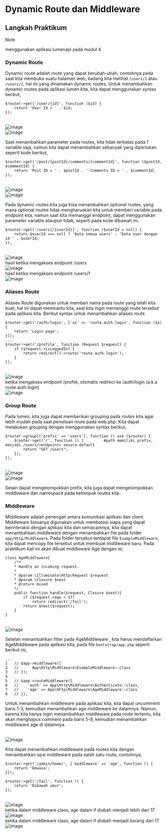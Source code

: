 
# Dynamic Route dan Middleware

## Langkah Praktikum

> [!NOTE]
> menggunakan aplikasi lumenapi pada modul 4

### Dynamic Route

Dynamic route adalah route yang dapat berubah-ubah, contohnya pada saat kita membuka suatu halaman web, kadang kita melihat `/users/1` atau `/users/2`, hal ini yang dinamakan dynamic routes.
Untuk menambahkan dynamic routes pada aplikasi lumen kita, kita dapat menggunakan syntax berikut,

```
$router->get('/user/{id}', function ($id) {
    return 'User Id = ' . $id;
});
```

<br>![image](https://github.com/Edran32/Praktikum_Pemin/assets/50135710/6a352fe4-c818-4f22-92cd-718c6b1edb9c)
<br>![image](https://github.com/Edran32/Praktikum_Pemin/assets/50135710/35bac238-829b-4d9f-9520-741bfba17a49)

Saat menambahkan parameter pada routes, kita tidak terbatas pada 1 variable saja, namun kita dapat menambahkan sebanyak yang diperlukan seperti kode berikut,

```
$router->get('/post/{postId}/comments/{commentId}', function ($postId, $commentId) {
    return 'Post ID = ' . $postId . ' Comments ID = ' . $commentId;
});
```

<br>![image](https://github.com/Edran32/Praktikum_Pemin/assets/50135710/2b25d58e-2f40-4cd7-85bb-11d9a46ae8b3)
<br>![image](https://github.com/Edran32/Praktikum_Pemin/assets/50135710/2288c7fa-b25c-4b5d-97ff-d29e7b7796f1)

Pada dynamic routes kita juga bisa menambahkan optional routes, yang mana optional routes tidak mengharuskan kita untuk memberi variable pada endpoint kita, namun saat kita memanggil endpoint, dapat menggunakan parameter variable ataupun tidak, seperti pada kode dibawah ini,

```
$router->get('/users[/{userId}]', function ($userId = null) {
    return $userId === null ? 'Data semua users' : 'Data user dengan id ' . $userId;
});
```

<br>![image](https://github.com/Edran32/Praktikum_Pemin/assets/50135710/d7b74858-9bc5-43de-84b9-2b5954ed677f)
<br>hasil ketika mengakses endpoint /users
<br>![image](https://github.com/Edran32/Praktikum_Pemin/assets/50135710/e0659e72-5605-4d62-88e3-530ee2d47047)
<br>hasil ketika mengakses endpoint /users/1
<br>![image](https://github.com/Edran32/Praktikum_Pemin/assets/50135710/05833885-cd20-435b-abc2-8a4149c142e2)

### Aliases Route

Aliases Route digunakan untuk memberi nama pada route yang telah kita buat, hal ini dapat membantu kita, saat kita ingin memanggil route tersebut pada aplikasi kita. Berikut syntax untuk menambahkan aliases route

```
$router->get('/auth/login', ['as' => 'route.auth.login', function ($a) {
    return 'Login page';
}]);
...
$router->get('/profile', function (Request $request) {
    if ($request->isLoggedIn) {
        return redirect()->route('route.auth.login');
    }
});
```

<br>![image](https://github.com/Edran32/Praktikum_Pemin/assets/50135710/c523aace-dab4-4667-a413-a91a8cd25477)
<br>ketika mengakses endpoint /profile, otomatis redirect ke /auth/login (a.k.a route.auth.login)
<br>![image](https://github.com/Edran32/Praktikum_Pemin/assets/50135710/75725ffe-c4bc-4ed2-aca6-16865d352b6d)

### Group Route

Pada lumen, kita juga dapat memberikan grouping pada routes kita agar lebih mudah pada saat penulisan route pada web.php. Kita dapat melakukan grouping dengan menggunakan syntax berikut,

```
$router->group(['prefix' => 'users'], function () use ($router) {
    $router->get('/', function () {         #path memiliki prefix, menjadi /users/<endpoint> secara default
        return "GET /users";
    });
});
```

<br>![image](https://github.com/Edran32/Praktikum_Pemin/assets/50135710/9eeed9c7-eefb-4bc0-b933-e56b7be31fc5)
<br>![image](https://github.com/Edran32/Praktikum_Pemin/assets/50135710/4f6201d7-4401-497f-8d56-57f52faab354)

Selain dapat mengelompokkan prefix, kita juga dapat mengelompokkan middleware dan
namespace pada kelompok routes kita.

### Middleware

Middleware adalah penengah antara komunikasi aplikasi dan client. Middleware biasanya digunakan untuk membatasi siapa yang dapat berinteraksi dengan aplikasi kita dan semacamnya, kita dapat menambahkan middleware dengan menambahkan file pada folder `app/Http/Middleware`. Pada folder tersebut terdapat file `ExampleMiddleware`, kita dapat mencopy file tersebut untuk membuat middleware baru. Pada praktikum kali ini akan dibuat middleware Age dengan isi,

```
class AgeMiddleware{
    /**
    * Handle an incoming request.
    *
    * @param \Illuminate\Http\Request $request
    * @param \Closure $next
    * @return mixed
    */
    public function handle($request, Closure $next){
        if ($request->age < 17)
            return redirect('/fail');
        return $next($request);
    }
}
```

<br>![image](https://github.com/Edran32/Praktikum_Pemin/assets/50135710/f1751147-8de8-4dc0-93e5-eece6c4bfdca)

Setelah menambahkan filter pada AgeMiddleware , kita harus mendaftarkan
AgeMiddleware pada aplikasi kita, pada file `bootstrap/app.php` seperti berikut ini,

```
...
1   // $app->middleware([
2   //      App\Http\Middleware\ExampleMiddleware::class
3   // ]);
4
5   // $app->routeMiddleware([
6   //    'auth' => App\Http\Middleware\Authenticate::class,
7   //    'age' => App\Http\Middleware\AgeMiddleware::class
8   // ]);
```

Untuk menambahkan middleware pada aplikasi kita, kita dapat uncomment baris 1-3, kemudian menambahkan age middleware ke dalamnya.
Namun, karena kita hanya ingin menambahkan middleware pada route tertentu, kita akan menghapus comment pada baris 5-8, kemudian menambahkan middleware age di dalamnya.

<br>![image](https://github.com/Edran32/Praktikum_Pemin/assets/50135710/171f4854-016e-4809-8890-a0213e4ef0e3)

Kita dapat menambahkan middleware pada routes kita dengan menambahkan opsi middleware pada salah satu route, contohnya,

```
$router->get('/admin/home/', ['middleware' => 'age', function () {
    return 'Dewasa';
}]);

$router->get('/fail', function () {
    return 'Dibawah umur';
});
```

<br>![image](https://github.com/Edran32/Praktikum_Pemin/assets/50135710/8332c23a-7884-4bd7-98f0-52a8a6af7d12)
<br>ketika dalam middleware class, age dalam if diubah menjadi lebih dari 17
<br>![image](https://github.com/Edran32/Praktikum_Pemin/assets/50135710/23655ea9-dfbc-4be6-be68-f4bcd266b61a)
<br>ketika dalam middleware class, age dalam if diubah menjadi kurang dari 17
<br>![image](https://github.com/Edran32/Praktikum_Pemin/assets/50135710/16c3a240-b3a2-44fd-8ae9-8de77a8b4612)
